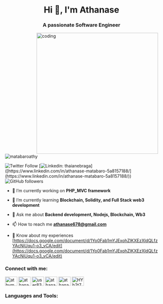 
<h1 align="center">Hi 👋, I'm Athanase</h1>
<h3 align="center">A passionate Software Engineer</h3>
<img align="right" alt="coding" width="400" src="https://camo.githubusercontent.com/40165a147c3dcea0fa1db780bb533fc5f98546ccfb9d5d05ddb2f429277f5348/68747470733a2f2f616e616c7974696373696e6469616d61672e636f6d2f77702d636f6e74656e742f75706c6f6164732f323031382f31322f646576656c6f7065722d6472696262626c652e676966">

<p align="left"> <img src="https://komarev.com/ghpvc/?username=matabaroathy&label=Profile%20views&color=0e75b6&style=flat" alt="matabaroathy" /> </p>

![Twitter Follow](https://img.shields.io/twitter/follow/athymatabar0?label=Follow)
[![Linkedin: thaianebraga](https://img.shields.io/badge/-athanase-blue?style=flat-square&logo=Linkedin&logoColor=white&link=[https://www.linkedin.com/in/athanase-matabaro-5a8157188/](https://www.linkedin.com/in/athanase-matabaro-5a8157188/))]([https://www.linkedin.com/in/athanase-matabaro-5a8157188/](https://www.linkedin.com/in/athanase-matabaro-5a8157188/))
![GitHub followers](https://img.shields.io/github/followers/matabaroAthy?label=Follow&style=social)

- 🔭 I’m currently working on **PHP_MVC framework**

- 🌱 I’m currently learning **Blockchain, Solidity, and Full Stack web3 development**

- 💬 Ask me about **Backend development, Nodejs, Blockchain, Wb3**

- 📫 How to reach me **athanase678@gmail.com**

- 📄 Know about my experiences [https://docs.google.com/document/d/1Yo0Fab1mYJExohZlKXEzXldQLfzYAcNiUqu1-o3_vCA/edit](https://docs.google.com/document/d/1Yo0Fab1mYJExohZlKXEzXldQLfzYAcNiUqu1-o3_vCA/edit)

<h3 align="left">Connect with me:</h3>
<p align="left">
<a href="https://twitter.com/athymatabar0" target="blank"><img align="center" src="https://raw.githubusercontent.com/rahuldkjain/github-profile-readme-generator/master/src/images/icons/Social/twitter.svg" alt="athymatabar0" height="30" width="40" /></a>
<a href="https://linkedin.com/in/athanase-matabaro-5a8157188" target="blank"><img align="center" src="https://raw.githubusercontent.com/rahuldkjain/github-profile-readme-generator/master/src/images/icons/Social/linked-in-alt.svg" alt="athanase-matabaro-5a8157188" height="30" width="40" /></a>
<a href="https://stackoverflow.com/users/user8363951" target="blank"><img align="center" src="https://raw.githubusercontent.com/rahuldkjain/github-profile-readme-generator/master/src/images/icons/Social/stack-overflow.svg" alt="user8363951" height="30" width="40" /></a>
<a href="https://fb.com/athanase matabaro" target="blank"><img align="center" src="https://raw.githubusercontent.com/rahuldkjain/github-profile-readme-generator/master/src/images/icons/Social/facebook.svg" alt="athanase matabaro" height="30" width="40" /></a>
<a href="https://instagram.com/athanasematabar0" target="blank"><img align="center" src="https://raw.githubusercontent.com/rahuldkjain/github-profile-readme-generator/master/src/images/icons/Social/instagram.svg" alt="athanasematabar0" height="30" width="40" /></a>
<a href="https://discord.gg/HYb2t76x" target="blank"><img align="center" src="https://raw.githubusercontent.com/rahuldkjain/github-profile-readme-generator/master/src/images/icons/Social/discord.svg" alt="HYb2t76x" height="30" width="40" /></a>
</p>

<h3 align="left">Languages and Tools:</h3>




